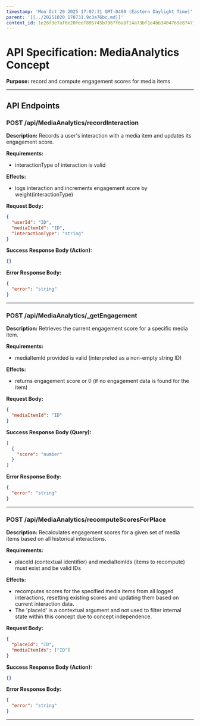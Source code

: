 ```yaml
---
timestamp: 'Mon Oct 20 2025 17:07:31 GMT-0400 (Eastern Daylight Time)'
parent: '[[../20251020_170731.9c3a76bc.md]]'
content_id: 1e26f3e7af0e20feef895745b7967f6a8f14a73bf1e4bb3404769e874714a299
---
```


# API Specification: MediaAnalytics Concept

**Purpose:** record and compute engagement scores for media items

***

## API Endpoints

### POST /api/MediaAnalytics/recordInteraction

**Description:** Records a user's interaction with a media item and updates its engagement score.

**Requirements:**

* interactionType of interaction is valid

**Effects:**

* logs interaction and increments engagement score by weight(interactionType)

**Request Body:**

```json
{
  "userId": "ID",
  "mediaItemId": "ID",
  "interactionType": "string"
}
```

**Success Response Body (Action):**

```json
{}
```

**Error Response Body:**

```json
{
  "error": "string"
}
```

***

### POST /api/MediaAnalytics/\_getEngagement

**Description:** Retrieves the current engagement score for a specific media item.

**Requirements:**

* mediaItemId provided is valid (interpreted as a non-empty string ID)

**Effects:**

* returns engagement score or 0 (if no engagement data is found for the item)

**Request Body:**

```json
{
  "mediaItemId": "ID"
}
```

**Success Response Body (Query):**

```json
[
  {
    "score": "number"
  }
]
```

**Error Response Body:**

```json
{
  "error": "string"
}
```

***

### POST /api/MediaAnalytics/recomputeScoresForPlace

**Description:** Recalculates engagement scores for a given set of media items based on all historical interactions.

**Requirements:**

* placeId (contextual identifier) and mediaItemIds (items to recompute) must exist and be valid IDs

**Effects:**

* recomputes scores for the specified media items from all logged interactions, resetting existing scores and updating them based on current interaction data.
* The 'placeId' is a contextual argument and not used to filter internal state within this concept due to concept independence.

**Request Body:**

```json
{
  "placeId": "ID",
  "mediaItemIds": ["ID"]
}
```

**Success Response Body (Action):**

```json
{}
```

**Error Response Body:**

```json
{
  "error": "string"
}
```

***
